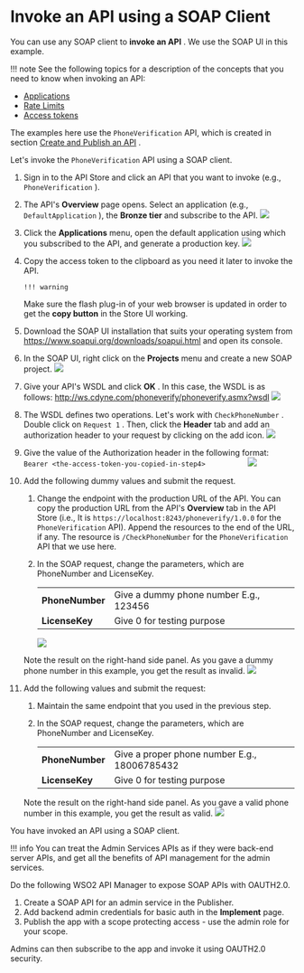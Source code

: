 # Invoke an API using a SOAP Client

You can use any SOAP client to **invoke an API** . We use the SOAP UI in this example.

!!! note
    See the following topics for a description of the concepts that you need to know when invoking an API:

-   [Applications](../../../../GettingStarted/key-concepts.md#application)
-   [Rate Limits](../../../../GettingStarted/key-concepts.md#rate-limits)
-   [Access tokens](../../../../GettingStarted/key-concepts.md#access-token)


The examples here use the `PhoneVerification` API, which is created in section [Create and Publish an API](_Create_and_Publish_an_API_) .

Let's invoke the `PhoneVerification` API using a SOAP client.

1.  Sign in to the API Store and click an API that you want to invoke (e.g., `PhoneVerification` ).
2.  The API's **Overview** page opens. Select an application (e.g., `DefaultApplication` ), the **Bronze tier** and subscribe to the API.
    ![]({{base_path}}/assets/attachments/103332601/103332597.png)
3.  Click the **Applications** menu, open the default application using which you subscribed to the API, and generate a production key.
    ![]({{base_path}}/assets/attachments/103332601/103332593.png)
4.  Copy the access token to the clipboard as you need it later to invoke the API.

        !!! warning
    Make sure the flash plug-in of your web browser is updated in order to get the **copy button** in the Store UI working.


5.  Download the SOAP UI installation that suits your operating system from <https://www.soapui.org/downloads/soapui.html> and open its console.
6.  In the SOAP UI, right click on the **Projects** menu and create a new SOAP project.
    ![]({{base_path}}/assets/attachments/103332601/103332592.png)
7.  Give your API's WSDL and click **OK** .
    In this case, the WSDL is as follows: <http://ws.cdyne.com/phoneverify/phoneverify.asmx?wsdl>
    ![]({{base_path}}/assets/attachments/103332601/103332596.png)
8.  The WSDL defines two operations. Let's work with `CheckPhoneNumber` . Double click on `Request 1` . Then, click the **Header** tab and add an authorization header to your request by clicking on the add icon.
    ![]({{base_path}}/assets/attachments/103332601/103332595.png)
9.  Give the value of the Authorization header in the following format: `Bearer <the-access-token-you-copied-in-step4>          `
    ![]({{base_path}}/assets/attachments/103332601/103332594.png)

10. Add the following dummy values and submit the request.

    1.  Change the endpoint with the production URL of the API.
        You can copy the production URL from the API's **Overview** tab in the API Store (i.e., It is `https://localhost:8243/phoneverify/1.0.0` for the `PhoneVerification` API). Append the resources to the end of the URL, if any. The resource is `/CheckPhoneNumber` for the `PhoneVerification` API that we use here.

    2.  In the SOAP request, change the parameters, which are PhoneNumber and LicenseKey.

        |                 |                                        |
        |-----------------|----------------------------------------|
        | **PhoneNumber** | Give a dummy phone number E.g., 123456 |
        | **LicenseKey**  | Give 0 for testing purpose             |

        ![]({{base_path}}/assets/attachments/103332601/103332589.png)

    Note the result on the right-hand side panel. As you gave a dummy phone number in this example, you get the result as invalid.
    ![]({{base_path}}/assets/attachments/103332601/103332590.png)

11. Add the following values and submit the request:

    1.  Maintain the same endpoint that you used in the previous step.

    2.  In the SOAP request, change the parameters, which are PhoneNumber and LicenseKey.

        |                 |                                              |
        |-----------------|----------------------------------------------|
        | **PhoneNumber** | Give a proper phone number E.g., 18006785432 |
        | **LicenseKey**  | Give 0 for testing purpose                   |

    Note the result on the right-hand side panel. As you gave a valid phone number in this example, you get the result as valid.
    ![]({{base_path}}/assets/attachments/103332601/103332591.png)

You have invoked an API using a SOAP client.

!!! info
You can treat the Admin Services APIs as if they were back-end server APIs, and get all the benefits of API management for the admin services.

Do the following WSO2 API Manager to expose SOAP APIs with OAUTH2.0.

1.  Create a SOAP API for an admin service in the Publisher.
2.  Add backend admin credentials for basic auth in the **Implement** page.
3.  Publish the app with a scope protecting access - use the admin role for your scope.

Admins can then subscribe to the app and invoke it using OAUTH2.0 security.


